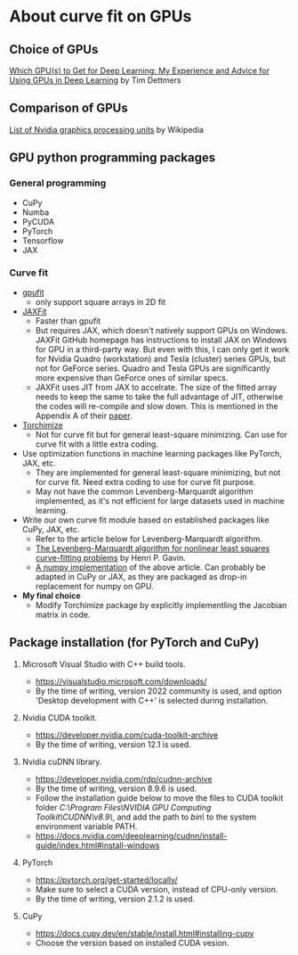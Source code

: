 # About curve fit on GPUs

## Choice of GPUs
[Which GPU(s) to Get for Deep Learning: My Experience and Advice for Using GPUs in Deep Learning](https://timdettmers.com/2023/01/30/which-gpu-for-deep-learning/) by Tim Dettmers

## Comparison of GPUs
[List of Nvidia graphics processing units](https://en.wikipedia.org/wiki/List_of_Nvidia_graphics_processing_units#Quadro_RTX_x000_series) by Wikipedia

## GPU python programming packages
### General programming
- CuPy
- Numba
- PyCUDA
- PyTorch
- Tensorflow
- JAX

### Curve fit
- [gpufit](https://github.com/gpufit/Gpufit)
    - only support square arrays in 2D fit
- [JAXFit](https://github.com/Dipolar-Quantum-Gases/jaxfit)
    - Faster than gpufit 
    - But requires JAX, which doesn't natively support GPUs on Windows. JAXFit GitHub homepage has instructions to install JAX on Windows for GPU in a third-party way. But even with this, I can only get it work for Nvidia Quadro (workstation) and Tesla (cluster) series GPUs, but not for GeForce series. Quadro and Tesla GPUs are significantly more expensive than GeForce ones of similar specs.
    - JAXFit uses JIT from JAX to accelrate. The size of the fitted array needs to keep the same to take the full advantage of JIT, otherwise the codes will re-compile and slow down. This is mentioned in the Appendix A of their [paper](https://arxiv.org/abs/2208.12187).
- [Torchimize](https://github.com/hahnec/torchimize)
    - Not for curve fit but for general least-square minimizing. Can use for curve fit with a little extra coding.
- Use optimization functions in machine learning packages like PyTorch, JAX, etc.
    - They are implemented for general least-square minimizing, but not for curve fit. Need extra coding to use for curve fit purpose.
    - May not have the common Levenberg-Marquardt algorithm implemented, as it's not efficient for large datasets used in machine learning.
- Write our own curve fit module based on established packages like CuPy, JAX, etc.
    - Refer to the article below for Levenberg-Marquardt algorithm.
    - [The Levenberg-Marquardt algorithm for
nonlinear least squares curve-fitting problems](https://people.duke.edu/~hpgavin/ExperimentalSystems/lm.pdf) by Henri P. Gavin.
    - [A numpy implementation](https://github.com/abnerbog/levenberg-marquardt-method/tree/main) of the above article. Can probably be adapted in CuPy or JAX, as they are packaged as drop-in replacement for numpy on GPU.
- **My final choice**
    - Modify Torchimize package by explicitly implementling the Jacobian matrix in code.

## Package installation (for PyTorch and CuPy)
1. Microsoft Visual Studio with C++ build tools.
    - https://visualstudio.microsoft.com/downloads/
    - By the time of writing, version 2022 community is used, and option 'Desktop development with C++' is selected during installation.

2. Nvidia CUDA toolkit.
    - https://developer.nvidia.com/cuda-toolkit-archive
    - By the time of writing, version 12.1 is used.

3. Nvidia cuDNN library.
    - https://developer.nvidia.com/rdp/cudnn-archive
    - By the time of writing, version 8.9.6 is used. 
    - Follow the installation guide below to move the files to CUDA toolkit folder *C:\\Program Files\\NVIDIA GPU Computing Toolkit\\CUDNN\\v8.9\\*,
    and add the path to *bin\\* to the system environment variable PATH.
    - https://docs.nvidia.com/deeplearning/cudnn/install-guide/index.html#install-windows

4. PyTorch
    - https://pytorch.org/get-started/locally/
    - Make sure to select a CUDA version, instead of CPU-only version.
    - By the time of writing, version 2.1.2 is used.

5. CuPy
    - https://docs.cupy.dev/en/stable/install.html#installing-cupy
    - Choose the version based on installed CUDA vesion.